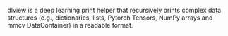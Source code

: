 dlview is a deep learning print helper that recursively prints complex data structures (e.g., dictionaries, lists, Pytorch Tensors, NumPy arrays and mmcv DataContainer) in a readable format.

